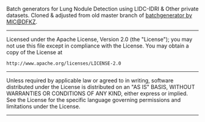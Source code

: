 Batch generators for Lung Nodule Detection using LIDC-IDRI & Other private datasets.
Cloned & adjusted from old master branch of [batchgenerator by MIC@DFKZ](https://github.com/MIC-DKFZ/batchgenerators/commit/776f6c32c38934274f8faaf54c685ae16940e5be).

------------------------------------------------------------------------------
Licensed under the Apache License, Version 2.0 (the "License");
you may not use this file except in compliance with the License.
You may obtain a copy of the License at

```http://www.apache.org/licenses/LICENSE-2.0```

------------------------------------------------------------------------------
Unless required by applicable law or agreed to in writing, software
distributed under the License is distributed on an "AS IS" BASIS,
WITHOUT WARRANTIES OR CONDITIONS OF ANY KIND, either express or implied.
See the License for the specific language governing permissions and
limitations under the License.
******************************************************************************
